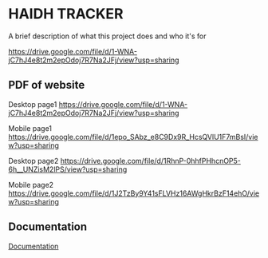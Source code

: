 
# HAIDH TRACKER

A brief description of what this project does and who it's for

https://drive.google.com/file/d/1-WNA-jC7hJ4e8t2m2epOdoj7R7Na2JFj/view?usp=sharing
## PDF of website


Desktop page1
https://drive.google.com/file/d/1-WNA-jC7hJ4e8t2m2epOdoj7R7Na2JFj/view?usp=sharing

Mobile page1
https://drive.google.com/file/d/1epo_SAbz_e8C9Dx9R_HcsQVlU1F7mBsI/view?usp=sharing


Desktop page2
https://drive.google.com/file/d/1RhnP-0hhfPHhcnOP5-6h__UNZisM2lPS/view?usp=sharing

Mobile page2
https://drive.google.com/file/d/1J2TzBy9Y41sFLVHz16AWgHkrBzF14ehO/view?usp=sharing

## Documentation

[Documentation](https://linktodocumentation)

